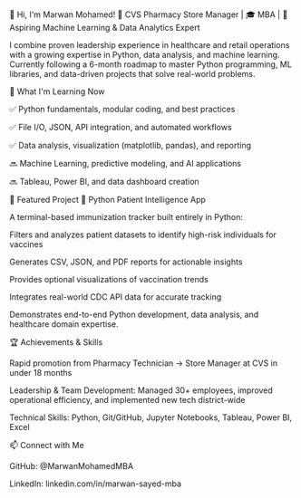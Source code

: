 👋 Hi, I'm Marwan Mohamed!
💼 CVS Pharmacy Store Manager | 🎓 MBA | 🧠 Aspiring Machine Learning & Data Analytics Expert

I combine proven leadership experience in healthcare and retail operations with a growing expertise in Python, data analysis, and machine learning. Currently following a 6-month roadmap to master Python programming, ML libraries, and data-driven projects that solve real-world problems.

🔧 What I'm Learning Now

✅ Python fundamentals, modular coding, and best practices

✅ File I/O, JSON, API integration, and automated workflows

✅ Data analysis, visualization (matplotlib, pandas), and reporting

🔜 Machine Learning, predictive modeling, and AI applications

🔜 Tableau, Power BI, and data dashboard creation

🧪 Featured Project
💉 Python Patient Intelligence App

A terminal-based immunization tracker built entirely in Python:

Filters and analyzes patient datasets to identify high-risk individuals for vaccines

Generates CSV, JSON, and PDF reports for actionable insights

Provides optional visualizations of vaccination trends

Integrates real-world CDC API data for accurate tracking

Demonstrates end-to-end Python development, data analysis, and healthcare domain expertise.

🏆 Achievements & Skills

Rapid promotion from Pharmacy Technician → Store Manager at CVS in under 18 months

Leadership & Team Development: Managed 30+ employees, improved operational efficiency, and implemented new tech district-wide

Technical Skills: Python, Git/GitHub, Jupyter Notebooks, Tableau, Power BI, Excel

📫 Connect with Me

GitHub: @MarwanMohamedMBA

LinkedIn: linkedin.com/in/marwan-sayed-mba

